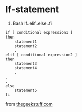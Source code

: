 # If-statement

1. Bash If..elif..else..fi
```
if [ conditional expression1 ]
then
	statement1
	statement2
	.
elif [ conditional expression2 ]
then
	statement3
	statement4
	.
.
.
else
	statement5
fi

```
from [thegeekstuff.com](http://www.thegeekstuff.com/2010/06/bash-if-statement-examples/)